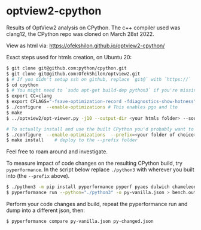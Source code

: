 # optview2-cpython
Results of OptView2 analysis on CPython.
The c++ compiler used was clang12, the CPython repo was cloned on March 28st 2022.

View as html via: https://ofekshilon.github.io/optview2-cpython/

Exact steps used for htmls creation, on Ubuntu 20:

```bash
$ git clone git@github.com:python/cpython.git
$ git clone git@github.com:OfekShilon/optview2.git
$ # If you didn't setup ssh on github, replace `git@` with `https://`
$ cd cpython
$ # You might need to `sudo apt-get build-dep python3` if you're missing needed packages. More info at https://devguide.python.org/setup/#install-dependencies
$ export CC=clang
$ export CFLAGS="-fsave-optimization-record -fdiagnostics-show-hotness"
$ ./configure  --enable-optimizations # This enables pgo and lto
$ make
$ ../optview2/opt-viewer.py -j10 --output-dir <your htmls folder> --source-dir . .

# To actually install and use the built CPython you'd probably want to -
$ ./configure  --enable-optimizations  --prefix=<your folder of choice>  
$ make install    # deploy to the --prefix folder
```

Feel free to roam around and investigate.

To measure impact of code changes on the resulting CPython build, try `pyperformance`. In the script below replace `./python3` with wherever you built into (the `--prefix` above).
```bash
$ ./python3 -m pip install pyperformance pyperf pyaes dulwich chameleon django sqlalchemy sympy tornado mako
$ pyperformance run --python="./python3" -o py-vanilla.json > bench.out 2>&1
```
Perform your code changes and build, repeat the pyperformance run and dump into a different json, then:
```bash
$ pyperformance compare py-vanilla.json py-changed.json
```

